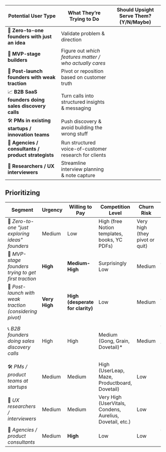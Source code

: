 

| Potential User Type                                  | What They’re Trying to Do                               | Should Upsight Serve Them? (Y/N/Maybe) |
| ---------------------------------------------------- | ------------------------------------------------------- | -------------------------------------- |
| 🧪 **Zero-to-one founders with just an idea**        | Validate problem & direction                            |                                        |
| 🚀 **MVP-stage builders**                            | Figure out *which features matter / who actually cares* |                                        |
| 🔄 **Post-launch founders with weak traction**       | Pivot or reposition based on customer truth             |                                        |
| 📈 **B2B SaaS founders doing sales discovery calls** | Turn calls into structured insights & messaging         |                                        |
| 🛠 **PMs in existing startups / innovation teams**   | Push discovery & avoid building the wrong stuff         |                                        |
| 🎯 **Agencies / consultants / product strategists**  | Run structured voice-of-customer research for clients   |                                        |
| 🎤 **Researchers / UX interviewers**                 | Streamline interview planning & note capture            |                                        |

## Prioritizing

| Segment                                                 | Urgency       | Willing to Pay                   | Competition Level                                         | Churn Risk                     | Verdict                                          |
| ------------------------------------------------------- | ------------- | -------------------------------- | --------------------------------------------------------- | ------------------------------ | ------------------------------------------------ |
| 🧪 *Zero-to-one "just exploring ideas" founders*        | Medium        | Low                              | High (free Notion templates, books, YC PDFs)              | Very high (they pivot or quit) | ❌ Avoid as beachhead                             |
| 🚀 *MVP-stage founders trying to get first traction*    | **High**      | **Medium-High**                  | Surprisingly Low                                          | Medium                         | ✅ Strong Candidate                               |
| 🔄 *Post-launch with weak traction (considering pivot)* | **Very High** | **High (desperate for clarity)** | Low                                                       | Medium                         | ✅ Possibly strongest                             |
| 📞 *B2B founders doing sales discovery calls*           | High          | High                             | Medium (Gong, Grain, Dovetail)*                           | Medium                         | ✅ but messaging shifts toward "sales enablement" |
| 🛠 *PMs / product teams at startups*                    | Medium        | Medium                           | High (UserLeap, Maze, Productboard, Dovetail)             | Low                            | ❌ Crowded & slow buying                          |
| 🎤 *UX researchers / interviewers*                      | Medium        | Medium                           | Very High (UserVitals, Condens, Aurelius, Dovetail, etc.) | Low                            | ❌ Red ocean                                      |
| 🎯 *Agencies / product consultants*                     | Medium        | **High**                         | Low                                                       | Low                            | ✅ Small but powerful multipliers                 |
